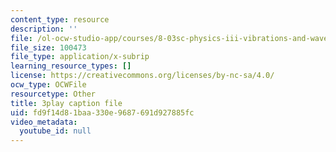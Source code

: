 ```yaml
---
content_type: resource
description: ''
file: /ol-ocw-studio-app/courses/8-03sc-physics-iii-vibrations-and-waves-fall-2016/fd9f14d81baa330e9687691d927885fc_I0YACDaY-ww.srt
file_size: 100473
file_type: application/x-subrip
learning_resource_types: []
license: https://creativecommons.org/licenses/by-nc-sa/4.0/
ocw_type: OCWFile
resourcetype: Other
title: 3play caption file
uid: fd9f14d8-1baa-330e-9687-691d927885fc
video_metadata:
  youtube_id: null
---
```

